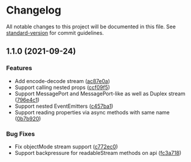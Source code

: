# Changelog

All notable changes to this project will be documented in this file. See [standard-version](https://github.com/conventional-changelog/standard-version) for commit guidelines.

## 1.1.0 (2021-09-24)

### Features

- Add encode-decode stream ([ac87e0a](https://github.com/gmaclennan/rpc-reflector/commit/ac87e0aee7ca2acab9b4ab546bb3740d2ab594d8))
- Support calling nested props ([ccf09f5](https://github.com/gmaclennan/rpc-reflector/commit/ccf09f574518cbca6370d8a26a16b97def038134))
- Support MessagePort and MessagePort-like as well as Duplex stream ([796e4c1](https://github.com/gmaclennan/rpc-reflector/commit/796e4c1d346281ce5639c85f80dd0d18580369a4))
- Support nested EventEmitters ([c457ba1](https://github.com/gmaclennan/rpc-reflector/commit/c457ba1f72e3155c1d4efc041c97dd0e4ad16582))
- Support reading properties via async methods with same name ([0b7b920](https://github.com/gmaclennan/rpc-reflector/commit/0b7b9205df46829b962c2f81f70e57232f6fb0a9))

### Bug Fixes

- Fix objectMode stream support ([c772ec0](https://github.com/gmaclennan/rpc-reflector/commit/c772ec09ddab31915943467df0c90bc28c9cd15f))
- Support backpressure for readableStream methods on api ([fc3a718](https://github.com/gmaclennan/rpc-reflector/commit/fc3a7184a146863f47e830a552accc573437f264))
